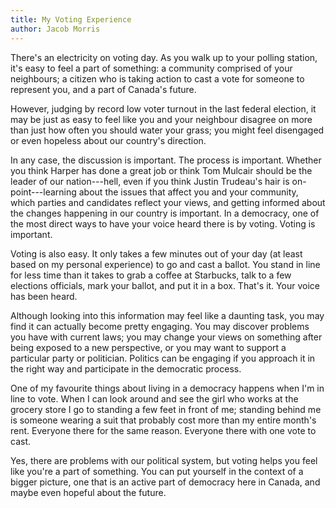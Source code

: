 ```yaml
---
title: My Voting Experience
author: Jacob Morris
---
```


There's an electricity on voting day. As you walk up to your polling station, it's easy to feel a part of something: a community comprised of your neighbours; a citizen who is taking action to cast a vote for someone to represent you, and a part of Canada's future.

However, judging by record low voter turnout in the last federal election, it may be just as easy to feel like you and your neighbour disagree on more than just how often you should water your grass; you might feel disengaged or even hopeless about our country's direction.

In any case, the discussion is important. The process is important. Whether you think Harper has done a great job or think Tom Mulcair should be the leader of our nation---hell, even if you think Justin Trudeau's hair is on-point---learning about the issues that affect you and your community, which parties and candidates reflect your views, and getting informed about the changes happening in our country is important. In a democracy, one of the most direct ways to have your voice heard there is by voting. Voting is important.

Voting is also easy. It only takes a few minutes out of your day (at least based on my personal experience) to go and cast a ballot. You stand in line for less time than it takes to grab a coffee at Starbucks, talk to a few elections officials, mark your ballot, and put it in a box. That's it. Your voice has been heard.

Although looking into this information may feel like a daunting task, you may find it can actually become pretty engaging. You may discover problems you have with current laws; you may change your views on something after being exposed to a new perspective, or you may want to support a particular party or politician. Politics can be engaging if you approach it in the right way and participate in the democratic process.

One of my favourite things about living in a democracy happens when I'm in line to vote. When I can look around and see the girl who works at the grocery store I go to standing a few feet in front of me; standing behind me is someone wearing a suit that probably cost more than my entire month's rent. Everyone there for the same reason. Everyone there with one vote to cast.

Yes, there are problems with our political system, but voting helps you feel like you're a part of something. You can put yourself in the context of a bigger picture, one that is an active part of democracy here in Canada, and maybe even hopeful about the future.
